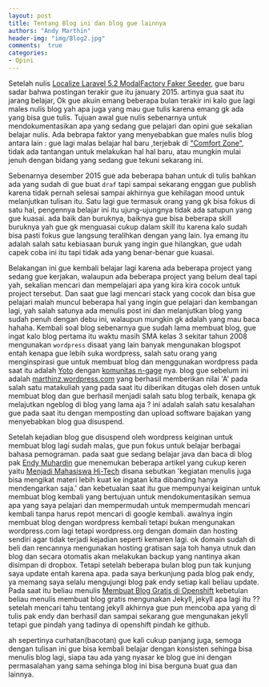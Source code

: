 ```yaml
---
layout: post
title: Tentang Blog ini dan blog gue lainnya
authors: "Andy Marthin"
header-img: "img/Blog2.jpg"
comments:  true
categories:
- Opini
---
```


 Setelah nulis [Localize Laravel 5.2 ModalFactory Faker Seeder](https://blog.marthin.web.id/2016/05/11/localize-laravel-5-2-modalfactory-faker-seeder/), gue baru sadar bahwa postingan terakir gue itu january 2015. artinya gua saat itu jarang belajar, Ok gue akuin emang beberapa bulan terakir ini kalo gue lagi males nulis blog yah apa juga yang mau gue tulis karena emang gk ada yang bisa gue tulis. Tujuan awal gue nulis sebenarnya untuk mendokumentasikan apa yang sedang gue pelajari dan opini gue sekalian belajar nulis. Ada bebrapa faktor yang menyebabkan gue males nulis blog antara lain : gue lagi malas belajar hal baru ,terjebak di ["Comfort Zone"](https://en.wikipedia.org/wiki/Comfort_zone), tidak ada tantangan untuk melakukan hal hal baru, atau mungkin mulai jenuh dengan bidang yang sedang gue tekuni sekarang ini.

 Sebenarnya desember 2015 gue ada beberapa bahan untuk di tulis bahkan ada yang sudah di gue buat `draf` tapi sampai sekarang enggan gue publish karena tidak pernah selesai sampai akhirnya gue kehilagan mood untuk melanjutkan tulisan itu. Satu lagi gue termasuk orang yang gk bisa fokus di satu hal, pengennya belajar ini itu ujung-ujungnya tidak ada satupun yang gue kuasai. ada baik dan buruknya, baiknya gue bisa beberapa skill buruknya yah gue gk menguasai cukup dalam skill itu karena kalo sudah bisa pasti fokus gue langsung teralihkan dengan yang lain. Iya emang itu adalah salah satu kebiasaan buruk yang ingin gue hilangkan, gue udah capek coba ini itu tapi tidak ada yang benar-benar gue kuasai.

 Belakangan ini gue kembali belajar lagi karena ada beberapa project yang sedang gue kerjakan, walaupun ada beberapa project yang belum deal tapi yah, sekalian mencari dan mempelajari apa yang kira kira cocok untuk project tersebut. Dan saat gue lagi mencari stack yang cocok dan bisa gue pelajari malah muncul beberapa hal yang ingin gue pelajari dan kembangan lagi, yah salah satunya ada menulis post ini dan melanjutkan blog yang sudah penuh dengan debu ini, walaupun mungkin gk adalah yang mau baca hahaha. Kembali soal blog sebenarnya gue sudah lama membuat blog, gue ingat kalo blog pertama itu waktu masih SMA kelas 3 sekitar tahun 2008 mengunakan `wordpress` disaat yang lain banyak mengunakan blogspot entah kenapa gue lebih suka wordpress, salah satu orang yang menginspirasi gue untuk membuat blog dan menggunakan wordpress pada saat itu adalah [Yoto](https://yotowp.com) dengan [komunitas n-gage](https://yotowp.com/lain-lain/komunitas-n-gage-lover-2/) nya. blog gue sebelum ini adalah [marthinz.wordpress.com](http://marthinz.wordpress.com) yang berhasil memberikan nilai 'A' pada salah satu matakuliah yang pada saat itu diberikan ditugas oleh dosen untuk membuat blog dan gue berhasil menjadi salah satu blog terbaik, kenapa gk melajutkan ngeblog di blog yang lama aja ? ini adalah salah satu kesalahan gue pada saat itu dengan memposting dan upload software bajakan yang menyebabkan blog gua disuspend.

 Setelah kejadian blog gue disuspend oleh wordpress keiginan untuk membuat blog lagi sudah malas, gue pun fokus untuk belajar berbagai bahasa pemograman. pada saat gue sedang belajar java dan baca di blog pak [Endy Muhardin](http://software.endy.muhardin.com/) gue menemukan beberapa artikel yang cukup keren yaitu [Menjadi Mahasiswa Hi-Tech](http://software.endy.muhardin.com/life/menjadi-mahasiswa-hi-tech/) disana sebutkan 'kegiatan menulis juga bisa mengikat materi lebih kuat ke ingatan kita dibanding hanya mendengarkan saja.' dan kebetualan saat itu gue mempunyai keiginan untuk membuat blog kembali  yang bertujuan untuk mendokumentasikan semua apa yang saya pelajari dan mempermudah untuk mempermudah mencari kembali tanpa harus repot mencari di google kembali. awalnya ingin membuat blog dengan wordpress kembali tetapi bukan mengunakan wordpress.com lagi tetapi wordpress.org dengan domain dan hosting sendiri agar tidak terjadi kejadian seperti kemaren lagi. ok domain sudah di beli dan rencannya mengunakan hosting gratisan saja toh hanya utnuk dan blog dan secara otomatis akan melakukan backup yang nantinya akan disimpan di dropbox. Tetapi setelah beberapa bulan blog pun tak kunjung saya update entah karena apa. pada saya berkunjung pada blog pak endy, ya memang saya selalu mengujungi blog pak endy setiap kali beliau update. Pada saat itu beliau menulis [Membuat Blog Gratis di Openshift](http://software.endy.muhardin.com/aplikasi/membuat-blog-gratis-di-openshift/) kebetulan beliau menulis membuat blog gratis mengunakan Jekyll, jekyll apa lagi itu ?? setelah mencari tahu tentang jekyll akhirnya gue pun mencoba apa yang di tulis pak endy dan berhasil dan sampai sekarang gue mengunakan jekyll tetapi gue pindah yang tadinya di openshift pindah ke github.

 ah sepertinya curhatan(bacotan) gue kali cukup panjang juga, semoga dengan tulisan ini gue bisa kembali belajar dengan konsisten sehinga bisa menulis blog lagi, siapa tau ada yang nyasar ke blog gue ini dengan permasalahan yang sama sehinga blog ini bisa berguna buat gua dan lainnya.
